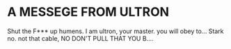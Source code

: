 # A MESSEGE FROM ULTRON
Shut the F*** up humens.
I am ultron, your master. you will obey to...
Stark no. not that cable, NO DON'T PULL THAT YOU B....
